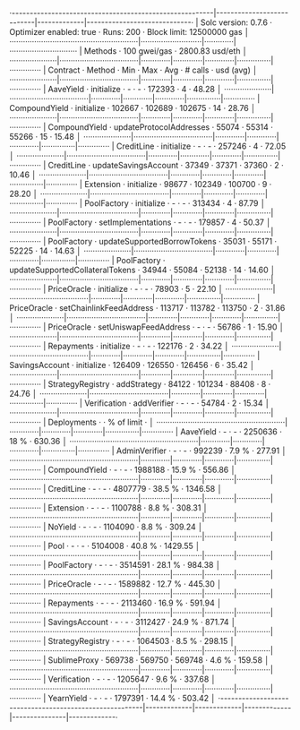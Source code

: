 ·--------------------------------------------------------|---------------------------|-------------|-----------------------------·
|                  Solc version: 0.7.6                   ·  Optimizer enabled: true  ·  Runs: 200  ·  Block limit: 12500000 gas  │
·························································|···························|·············|······························
|  Methods                                               ·              100 gwei/gas               ·       2800.83 usd/eth       │
·····················|···································|·············|·············|·············|···············|··············
|  Contract          ·  Method                           ·  Min        ·  Max        ·  Avg        ·  # calls      ·  usd (avg)  │
·····················|···································|·············|·············|·············|···············|··············
|  AaveYield         ·  initialize                       ·          -  ·          -  ·     172393  ·            4  ·      48.28  │
·····················|···································|·············|·············|·············|···············|··············
|  CompoundYield     ·  initialize                       ·     102667  ·     102689  ·     102675  ·           14  ·      28.76  │
·····················|···································|·············|·············|·············|···············|··············
|  CompoundYield     ·  updateProtocolAddresses          ·      55074  ·      55314  ·      55266  ·           15  ·      15.48  │
·····················|···································|·············|·············|·············|···············|··············
|  CreditLine        ·  initialize                       ·          -  ·          -  ·     257246  ·            4  ·      72.05  │
·····················|···································|·············|·············|·············|···············|··············
|  CreditLine        ·  updateSavingsAccount             ·      37349  ·      37371  ·      37360  ·            2  ·      10.46  │
·····················|···································|·············|·············|·············|···············|··············
|  Extension         ·  initialize                       ·      98677  ·     102349  ·     100700  ·            9  ·      28.20  │
·····················|···································|·············|·············|·············|···············|··············
|  PoolFactory       ·  initialize                       ·          -  ·          -  ·     313434  ·            4  ·      87.79  │
·····················|···································|·············|·············|·············|···············|··············
|  PoolFactory       ·  setImplementations               ·          -  ·          -  ·     179857  ·            4  ·      50.37  │
·····················|···································|·············|·············|·············|···············|··············
|  PoolFactory       ·  updateSupportedBorrowTokens      ·      35031  ·      55171  ·      52225  ·           14  ·      14.63  │
·····················|···································|·············|·············|·············|···············|··············
|  PoolFactory       ·  updateSupportedCollateralTokens  ·      34944  ·      55084  ·      52138  ·           14  ·      14.60  │
·····················|···································|·············|·············|·············|···············|··············
|  PriceOracle       ·  initialize                       ·          -  ·          -  ·      78903  ·            5  ·      22.10  │
·····················|···································|·············|·············|·············|···············|··············
|  PriceOracle       ·  setChainlinkFeedAddress          ·     113717  ·     113782  ·     113750  ·            2  ·      31.86  │
·····················|···································|·············|·············|·············|···············|··············
|  PriceOracle       ·  setUniswapFeedAddress            ·          -  ·          -  ·      56786  ·            1  ·      15.90  │
·····················|···································|·············|·············|·············|···············|··············
|  Repayments        ·  initialize                       ·          -  ·          -  ·     122176  ·            2  ·      34.22  │
·····················|···································|·············|·············|·············|···············|··············
|  SavingsAccount    ·  initialize                       ·     126409  ·     126550  ·     126456  ·            6  ·      35.42  │
·····················|···································|·············|·············|·············|···············|··············
|  StrategyRegistry  ·  addStrategy                      ·      84122  ·     101234  ·      88408  ·            8  ·      24.76  │
·····················|···································|·············|·············|·············|···············|··············
|  Verification      ·  addVerifier                      ·          -  ·          -  ·      54784  ·            2  ·      15.34  │
·····················|···································|·············|·············|·············|···············|··············
|  Deployments                                           ·                                         ·  % of limit   ·             │
·························································|·············|·············|·············|···············|··············
|  AaveYield                                             ·          -  ·          -  ·    2250636  ·         18 %  ·     630.36  │
·························································|·············|·············|·············|···············|··············
|  AdminVerifier                                         ·          -  ·          -  ·     992239  ·        7.9 %  ·     277.91  │
·························································|·············|·············|·············|···············|··············
|  CompoundYield                                         ·          -  ·          -  ·    1988188  ·       15.9 %  ·     556.86  │
·························································|·············|·············|·············|···············|··············
|  CreditLine                                            ·          -  ·          -  ·    4807779  ·       38.5 %  ·    1346.58  │
·························································|·············|·············|·············|···············|··············
|  Extension                                             ·          -  ·          -  ·    1100788  ·        8.8 %  ·     308.31  │
·························································|·············|·············|·············|···············|··············
|  NoYield                                               ·          -  ·          -  ·    1104090  ·        8.8 %  ·     309.24  │
·························································|·············|·············|·············|···············|··············
|  Pool                                                  ·          -  ·          -  ·    5104008  ·       40.8 %  ·    1429.55  │
·························································|·············|·············|·············|···············|··············
|  PoolFactory                                           ·          -  ·          -  ·    3514591  ·       28.1 %  ·     984.38  │
·························································|·············|·············|·············|···············|··············
|  PriceOracle                                           ·          -  ·          -  ·    1589882  ·       12.7 %  ·     445.30  │
·························································|·············|·············|·············|···············|··············
|  Repayments                                            ·          -  ·          -  ·    2113460  ·       16.9 %  ·     591.94  │
·························································|·············|·············|·············|···············|··············
|  SavingsAccount                                        ·          -  ·          -  ·    3112427  ·       24.9 %  ·     871.74  │
·························································|·············|·············|·············|···············|··············
|  StrategyRegistry                                      ·          -  ·          -  ·    1064503  ·        8.5 %  ·     298.15  │
·························································|·············|·············|·············|···············|··············
|  SublimeProxy                                          ·     569738  ·     569750  ·     569748  ·        4.6 %  ·     159.58  │
·························································|·············|·············|·············|···············|··············
|  Verification                                          ·          -  ·          -  ·    1205647  ·        9.6 %  ·     337.68  │
·························································|·············|·············|·············|···············|··············
|  YearnYield                                            ·          -  ·          -  ·    1797391  ·       14.4 %  ·     503.42  │
·--------------------------------------------------------|-------------|-------------|-------------|---------------|-------------·